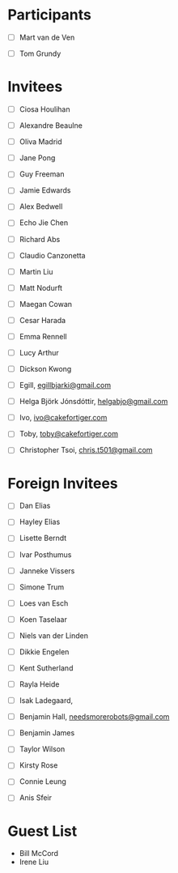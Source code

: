 # Participants 

- [ ] Mart van de Ven
- [ ] Tom Grundy


# Invitees

- [ ] Ciosa Houlihan
- [ ] Alexandre Beaulne
- [ ] Oliva Madrid
- [ ] Jane Pong
- [ ] Guy Freeman
- [ ] Jamie Edwards
- [ ] Alex Bedwell
- [ ] Echo Jie Chen
- [ ] Richard Abs
- [ ] Claudio Canzonetta
- [ ] Martin Liu
- [ ] Matt Nodurft
- [ ] Maegan Cowan
- [ ] Cesar Harada
- [ ] Emma Rennell
- [ ] Lucy Arthur
- [ ] Dickson Kwong
- [ ] Egill, egillbjarki@gmail.com
- [ ] Helga Björk Jónsdóttir, helgabjo@gmail.com
- [ ] Ivo, ivo@cakefortiger.com
- [ ] Toby, toby@cakefortiger.com
- [ ] Christopher Tsoi, chris.t501@gmail.com


# Foreign Invitees

- [ ] Dan Elias
- [ ] Hayley Elias
- [ ] Lisette Berndt
- [ ] Ivar Posthumus
- [ ] Janneke Vissers
- [ ] Simone Trum
- [ ] Loes van Esch
- [ ] Koen Taselaar
- [ ] Niels van der Linden
- [ ] Dikkie Engelen
- [ ] Kent Sutherland
- [ ] Rayla Heide
- [ ] Isak Ladegaard, 
- [ ] Benjamin Hall, needsmorerobots@gmail.com
- [ ] Benjamin James
- [ ] Taylor Wilson
- [ ] Kirsty Rose
- [ ] Connie Leung
- [ ] Anis Sfeir


# Guest List

* Bill McCord
* Irene Liu



